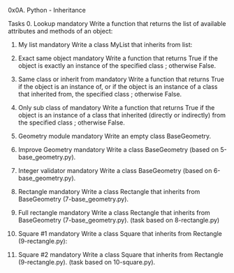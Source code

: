 0x0A. Python - Inheritance

Tasks
0. Lookup
mandatory
Write a function that returns the list of available attributes and methods of an object:

1. My list
mandatory
Write a class MyList that inherits from list:

2. Exact same object
mandatory
Write a function that returns True if the object is exactly an instance of the specified class ; otherwise False.

3. Same class or inherit from
mandatory
Write a function that returns True if the object is an instance of, or if the object is an instance of a class that inherited from, the specified class ; otherwise False.

4. Only sub class of
mandatory
Write a function that returns True if the object is an instance of a class that inherited (directly or indirectly) from the specified class ; otherwise False.

5. Geometry module
mandatory
Write an empty class BaseGeometry.

6. Improve Geometry
mandatory
Write a class BaseGeometry (based on 5-base_geometry.py).

7. Integer validator
mandatory
Write a class BaseGeometry (based on 6-base_geometry.py).

8. Rectangle
mandatory
Write a class Rectangle that inherits from BaseGeometry (7-base_geometry.py).

9. Full rectangle
mandatory
Write a class Rectangle that inherits from BaseGeometry (7-base_geometry.py). (task based on 8-rectangle.py)

10. Square #1
mandatory
Write a class Square that inherits from Rectangle (9-rectangle.py):

11. Square #2
mandatory
Write a class Square that inherits from Rectangle (9-rectangle.py). (task based on 10-square.py).

